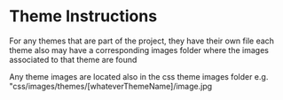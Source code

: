 #  Theme Instructions

For any themes that are part of the project, they have their own file each theme also may have a corresponding images folder where the images associated to that theme are found

Any theme images are located also in the css theme images folder e.g. "css/images/themes/[whateverThemeName]/image.jpg